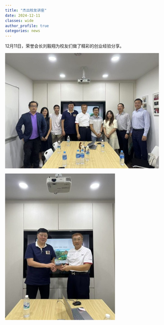 ```yaml
---
title: "杰出校友讲座"
date: 2024-12-11
classes: wide
author_profile: true
categories: news
---
```


12月11日，荣誉会长刘毅翔为校友们做了精彩的创业经验分享。

![](/assets/images/20241211a.jpg)

![](/assets/images/20241211b.jpg)
